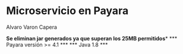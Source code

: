 # Microservicio en Payara #

Alvaro Varon Capera

**Se eliminan jar generados ya que superan los 25MB permitidos***
*** Payara versión >= 4.1 ***
*** Java 1.8 ***
